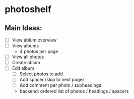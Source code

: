 # photoshelf
## Main Ideas:
- [ ] View ablum overview
- [ ] View albums
    - 4 photos per page
- [ ] View all photos
- [ ] Create ablum
- [ ] Edit album
    - [ ] Select photos to add
    - [ ] Add spacer (skip to next page)
    - [ ] Add comment per photo / subheadings
    - backend: ordered list of photos / headings / spacers